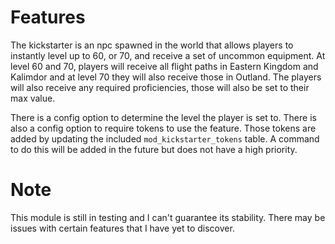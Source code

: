 # Features
The kickstarter is an npc spawned in the world that allows players to instantly level up to 60, or 70, and receive a set of uncommon equipment. At level 60 and 70, players will receive all flight paths in Eastern Kingdom and Kalimdor and at level 70 they will also receive those in Outland. The players will also receive any required proficiencies, those will also be set to their max value.

There is a config option to determine the level the player is set to.
There is also a config option to require tokens to use the feature. Those tokens are added by updating the included `mod_kickstarter_tokens` table. A command to do this will be added in the future but does not have a high priority.

# Note
This module is still in testing and I can't guarantee its stability. There may be issues with certain features that I have yet to discover.
